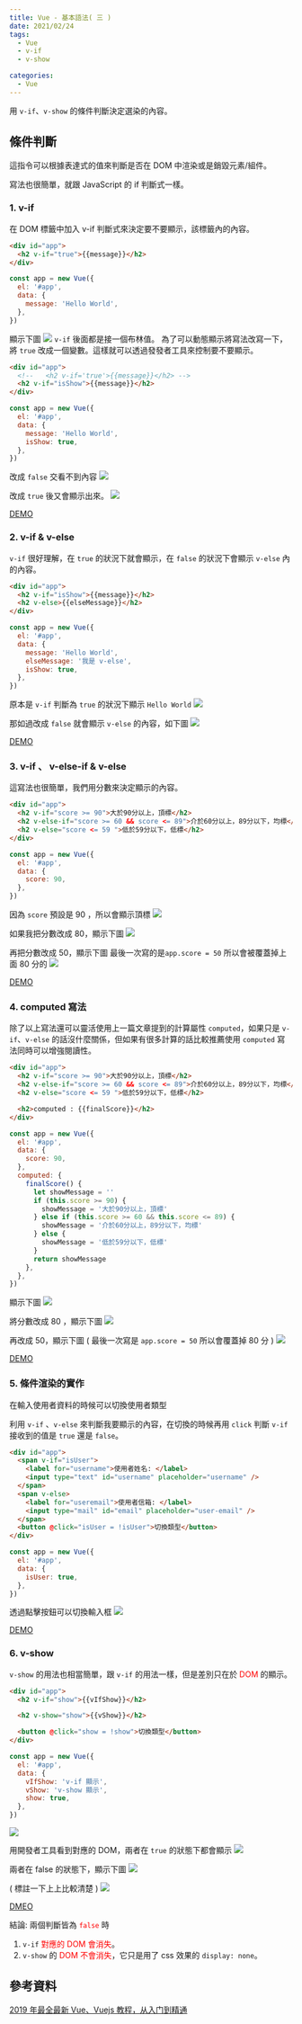 ```yaml
---
title: Vue - 基本語法( 三 )
date: 2021/02/24
tags:
  - Vue
  - v-if
  - v-show

categories:
  - Vue
---
```


用 `v-if`、`v-show` 的條件判斷決定選染的內容。

<!--more-->

## 條件判斷

這指令可以根據表達式的值來判斷是否在 DOM 中渲染或是銷毀元素/組件。

寫法也很簡單，就跟 JavaScript 的 if 判斷式一樣。

### 1. v-if

在 DOM 標籤中加入 v-if 判斷式來決定要不要顯示，該標籤內的內容。

```html
<div id="app">
  <h2 v-if="true">{{message}}</h2>
</div>
```

```javascript
const app = new Vue({
  el: '#app',
  data: {
    message: 'Hello World',
  },
})
```

顯示下圖
![](https://i.imgur.com/6iHmYbE.png)
`v-if` 後面都是接一個布林值。
為了可以動態顯示將寫法改寫一下，將 `true` 改成一個變數。這樣就可以透過發發者工具來控制要不要顯示。

```html
<div id="app">
  <!--   <h2 v-if='true'>{{message}}</h2> -->
  <h2 v-if="isShow">{{message}}</h2>
</div>
```

```javascript
const app = new Vue({
  el: '#app',
  data: {
    message: 'Hello World',
    isShow: true,
  },
})
```

改成 `false` 交看不到內容
![](https://i.imgur.com/aYS5P2G.png)

改成 `true` 後又會顯示出來。
![](https://i.imgur.com/1zsgsy1.png)

[DEMO](https://codepen.io/gleofgja/pen/ZEBamEY?editors=1011)

### 2. v-if & v-else

`v-if` 很好理解，在 `true` 的狀況下就會顯示，在 `false` 的狀況下會顯示 `v-else` 內的內容。

```html
<div id="app">
  <h2 v-if="isShow">{{message}}</h2>
  <h2 v-else>{{elseMessage}}</h2>
</div>
```

```javascript
const app = new Vue({
  el: '#app',
  data: {
    message: 'Hello World',
    elseMessage: '我是 v-else',
    isShow: true,
  },
})
```

原本是 `v-if` 判斷為 `true` 的狀況下顯示 `Hello World`
![](https://i.imgur.com/ROUJyD8.png)

那如過改成 `false` 就會顯示 `v-else` 的內容，如下圖
![](https://i.imgur.com/YTOXJk7.png)

[DEMO](https://codepen.io/gleofgja/pen/jOVaQWj?editors=1011)

### 3. v-if 、 v-else-if & v-else

這寫法也很簡單，我們用分數來決定顯示的內容。

```html
<div id="app">
  <h2 v-if="score >= 90">大於90分以上，頂標</h2>
  <h2 v-else-if="score >= 60 && score <= 89">介於60分以上，89分以下，均標</h2>
  <h2 v-else="score <= 59 ">低於59分以下，低標</h2>
</div>
```

```javascript
const app = new Vue({
  el: '#app',
  data: {
    score: 90,
  },
})
```

因為 `score` 預設是 90 ，所以會顯示頂標
![](https://i.imgur.com/ocoFVTp.png)

如果我把分數改成 80，顯示下圖
![](https://i.imgur.com/P0oXUA1.png)

再把分數改成 50，顯示下圖
最後一次寫的是`app.score = 50` 所以會被覆蓋掉上面 80 分的
![](https://i.imgur.com/L2WiuZr.png)

[DEMO](https://codepen.io/gleofgja/pen/VwmrVbX?editors=1011)

### 4. computed 寫法

除了以上寫法還可以靈活使用上一篇文章提到的計算屬性 `computed`，如果只是 `v-if`、`v-else` 的話沒什麼關係，但如果有很多計算的話比較推薦使用 `computed` 寫法同時可以增強閱讀性。

```html
<div id="app">
  <h2 v-if="score >= 90">大於90分以上，頂標</h2>
  <h2 v-else-if="score >= 60 && score <= 89">介於60分以上，89分以下，均標</h2>
  <h2 v-else="score <= 59 ">低於59分以下，低標</h2>

  <h2>computed : {{finalScore}}</h2>
</div>
```

```javascript
const app = new Vue({
  el: '#app',
  data: {
    score: 90,
  },
  computed: {
    finalScore() {
      let showMessage = ''
      if (this.score >= 90) {
        showMessage = '大於90分以上，頂標'
      } else if (this.score >= 60 && this.score <= 89) {
        showMessage = '介於60分以上，89分以下，均標'
      } else {
        showMessage = '低於59分以下，低標'
      }
      return showMessage
    },
  },
})
```

顯示下圖
![](https://i.imgur.com/psRgJbO.png)

將分數改成 80 ，顯示下圖
![](https://i.imgur.com/1eJ0hNv.png)

再改成 50，顯示下圖
( 最後一次寫是 `app.score = 50` 所以會覆蓋掉 80 分 )
![](https://i.imgur.com/Y2E6gHZ.png)

[DEMO](https://codepen.io/gleofgja/pen/gOLXQXZ?editors=1011)

### 5. 條件渲染的實作

在輸入使用者資料的時候可以切換使用者類型

利用 `v-if` 、`v-else` 來判斷我要顯示的內容，在切換的時候再用 `click` 判斷 `v-if` 接收到的值是 `true` 還是 `false`。

```html
<div id="app">
  <span v-if="isUser">
    <label for="username">使用者姓名: </label>
    <input type="text" id="username" placeholder="username" />
  </span>
  <span v-else>
    <label for="useremail">使用者信箱: </label>
    <input type="mail" id="email" placeholder="user-email" />
  </span>
  <button @click="isUser = !isUser">切換類型</button>
</div>
```

```javascript
const app = new Vue({
  el: '#app',
  data: {
    isUser: true,
  },
})
```

透過點擊按鈕可以切換輸入框
![](https://i.imgur.com/1z96aHx.png)

[DEMO](https://codepen.io/gleofgja/pen/XWNzywe?editors=1011)

### 6. v-show

`v-show` 的用法也相當簡單，跟 `v-if` 的用法一樣，但是差別只在於 <font color=#FF0000>DOM</font> 的顯示。

```html
<div id="app">
  <h2 v-if="show">{{vIfShow}}</h2>

  <h2 v-show="show">{{vShow}}</h2>

  <button @click="show = !show">切換類型</button>
</div>
```

```javascript
const app = new Vue({
  el: '#app',
  data: {
    vIfShow: 'v-if 顯示',
    vShow: 'v-show 顯示',
    show: true,
  },
})
```

![](https://i.imgur.com/8zJjbPk.png)

用開發者工具看到對應的 DOM，兩者在 `true` 的狀態下都會顯示
![](https://i.imgur.com/Y0iDEsR.png)

兩者在 false 的狀態下，顯示下圖
![](https://i.imgur.com/Bj3fkFK.png)

( 標註一下上上比較清楚 )
![](https://i.imgur.com/6gMM3ZG.png)

[DMEO](https://codepen.io/gleofgja/pen/JjbOwoZ?editors=1010)

結論:
兩個判斷皆為<font color=#FF0000> `false` </font>時

1. `v-if` <font color=#FF0000>對應的 DOM 會消失</font>。
2. `v-show` 的 <font color=#FF0000>DOM 不會消失</font>，它只是用了 css 效果的 `display: none`。

## 參考資料

[2019 年最全最新 Vue、Vuejs 教程，从入门到精通](https://www.bilibili.com/video/BV15741177Eh?p=36)
